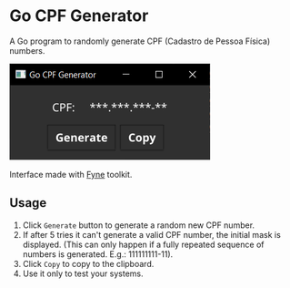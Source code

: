 # Go CPF Generator

A Go program to randomly generate CPF (Cadastro de Pessoa Física) numbers.

![Go CPF Generator](./gocpf.png)

Interface made with [Fyne](https://fyne.io/) toolkit.

## Usage

1. Click `Generate` button to generate a random new CPF number.
2. If after 5 tries it can't generate a valid CPF number, the initial mask is displayed. (This can only happen if a fully repeated sequence of numbers is generated. E.g.: 111111111-11).
3. Click `Copy` to copy to the clipboard.
4. Use it only to test your systems.